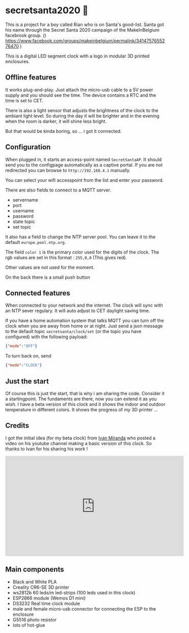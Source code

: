 # secretsanta2020 :santa:

This is a project for a boy called Rian who is on Santa's good-list.
Santa got his name through the Secret Santa 2020 campaign of the MakeInBelgium facebrook group. () https://www.facebook.com/groups/makeinbelgium/permalink/3414757655276470 )

This is a digital LED segment clock with a logo in modular 3D printed enclosures.

## Offline features

It works plug-and-play. Just attach the micro-usb cable to a 5V power supply and you should see the time. The device contains a RTC and the time is set to CET.

There is also a light sensor that adjusts the brightness of the clock to the ambiant light level. So during the day it will be brighter and in the evening when the room is darker, it will shine less bright.

But that would be kinda boring, so ... i got it connected.

## Configuration

When plugged in, it starts an access-point named `SecretSantaAP`. It should send you to the configpage automatically as a captive portal. If you are not redirected you can browse to `http://192.168.4.1` manually.

You can select your wifi accesspoint from the list and enter your password.

There are also fields to connect to a MQTT server.
* servername
* port
* username
* password
* state topic
* set topic

It also has a field to change the NTP server pool. You can leave it to the default `europe.pool.ntp.org`.

The field `color 1` is the primary color used for the digits of the clock. The rgb values are set in this format : `255,0,0` (This gives red).

Other values are not used for the moment.

On the back there is a small push button

## Connected features

When connected to your network and the internet. The clock will sync with an NTP sever regulary. It will auto adjust to CET daylight saving time.

If you have a home automation system that talks MQTT you can turn off the clock when you are away from home or at night.
Just send a json message to the default topic `secretsanta/clock/set` (or the topic you have configured) with the following payload:

```json
{"mode":"OFF"}
```

To turn back on, send

```json
{"mode":"CLOCK"}
```

## Just the start

Of course this is just the start, that is why i am sharing the code. Consider it a startingpoint. The fundaments are there, now you can extend it as you wish.
I have a beta version of this clock and it shows the indoor and outdoor temperature in different colors. It shows the progress of my 3D printer ... 

## Credits

I got the initial idea (for my beta clock) from [Ivan Miranda](https://ivanmiranda.com) who posted a video on his youtube channel making a basic version of this clock. So thanks to Ivan for his sharing his work !

<iframe width="560" height="315" src="https://www.youtube.com/embed/PixXKK8N_wA" frameborder="0" allow="accelerometer; autoplay; clipboard-write; encrypted-media; gyroscope; picture-in-picture" allowfullscreen></iframe>

## Main components

* Black and White PLA
* Creality CR6-SE 3D printer
* ws2812b 60 leds/m led-strips (100 leds used in this clock)
* ESP2866 module (Wemos D1 mini)
* DS3232 Real time clock module
* male and female micro-usb connector for connecting the ESP to the enclosure
* G5516 photo resistor
* lots of hot-glue